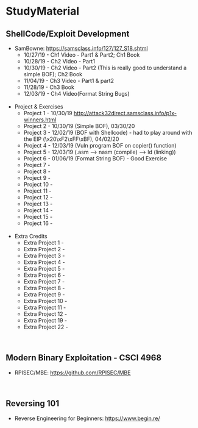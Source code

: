 # StudyMaterial

## ShellCode/Exploit Development
* SamBowne: https://samsclass.info/127/127_S18.shtml
  * 10/27/19 - Ch1 Video - Part1 & Part2; Ch1 Book
  * 10/28/19 - Ch2 Video - Part1
  * 10/30/19 - Ch2 Video - Part2 (This is really good to understand a simple BOF); Ch2 Book
  * 11/04/19 - Ch3 Video - Part1 & part2
  * 11/28/19 - Ch3 Book
  * 12/03/19 - Ch4 Video(Format String Bugs)
  <br />
* Project & Exercises
  * Project 1 - 10/30/19 http://attack32direct.samsclass.info/p1x-winners.html
  * Project 2 - 10/30/19 (Simple BOF), 03/30/20
  * Project 3 - 12/02/19 (BOF with Shellcode) - had to play around with the EIP (\x20\xF2\xFF\xBF), 04/02/20
  * Project 4 - 12/03/19 (Vuln program BOF on copier() function)
  * Project 5 - 12/03/19 (.asm --> nasm (compile) --> ld (linking))
  * Project 6 - 01/06/19 (Format String BOF) - Good Exercise
  * Project 7 - 
  * Project 8 - 
  * Project 9 - 
  * Project 10 - 
  * Project 11 - 
  * Project 12 -
  * Project 13 - 
  * Project 14 - 
  * Project 15 - 
  * Project 16 -
  <br />
* Extra Credits
  * Extra Project 1 -
  * Extra Project 2 -
  * Extra Project 3 -
  * Extra Project 4 -
  * Extra Project 5 -
  * Extra Project 6 -
  * Extra Project 7 -
  * Extra Project 8 -
  * Extra Project 9 -
  * Extra Project 10 -
  * Extra Project 11 -
  * Extra Project 12 -
  * Extra Project 19 -
  * Extra Project 22 -
<br />   

## Modern Binary Exploitation - CSCI 4968
* RPISEC/MBE: https://github.com/RPISEC/MBE 
<br />

## Reversing 101
* Reverse Engineering for Beginners: https://www.begin.re/
<br />

